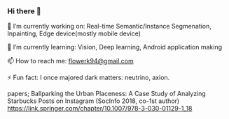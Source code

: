 ### Hi there 👋

🔭 I’m currently working on: Real-time Semantic/Instance Segmenation, Inpainting, Edge device(mostly mobile device)

🌱 I’m currently learning: Vision, Deep learning, Android application making

📫 How to reach me: flowerk94@gmail.com

⚡ Fun fact: I once majored dark matters: neutrino, axion.

papers;
Ballparking the Urban Placeness: A Case Study of Analyzing Starbucks Posts on Instagram (SocInfo 2018, co-1st author)
https://link.springer.com/chapter/10.1007/978-3-030-01129-1_18


<!--
**FloweryK/FloweryK** is a ✨ _special_ ✨ repository because its `README.md` (this file) appears on your GitHub profile.

Here are some ideas to get you started:

- 🔭 I’m currently working on ...
- 🌱 I’m currently learning ...
- 👯 I’m looking to collaborate on ...
- 🤔 I’m looking for help with ...
- 💬 Ask me about ...
- 📫 How to reach me: ...
- 😄 Pronouns: ...
- ⚡ Fun fact: ...
-->
